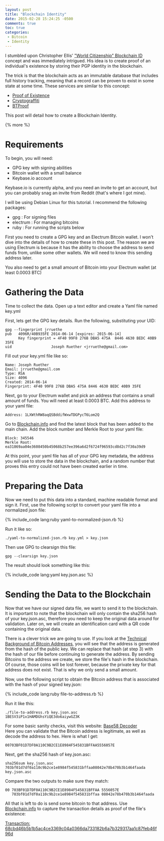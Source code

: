```yaml
---
layout: post
title: "Blockchain Identity"
date: 2015-02-28 15:24:25 -0500
comments: true
toc: true
categories: 
 - Bitcoin
 - Identity
---
```


I stumbled upon Christopher Ellis' ["World Citizenship" Blockchain ID](https://github.com/MrChrisJ/World-Citizenship) concept and was immediately intrigued. 
His idea is to create proof of an individual's existence by storing their PGP identity in the blockchain.

The trick is that the blockchain acts as an immutable database that includes full history tracking, meaning that a record can be proven to exist in some state at some time. These services are similar to this concept:

 - [Proof of Existence](http://www.proofofexistence.com/about)
 - [Cryptograffiti](http://www.cryptograffiti.info/)
 - [BTProof](https://www.btproof.com/)

This post will detail how to create a Blockchain Identity. 

{% more %}

# Requirements

To begin, you will need:

 - GPG key with signing abilities
 - Bitcoin wallet with a small balance
 - Keybase.io account

Keybase.io is currently alpha, and you need an invite to get an account, but you can probably snag an invite from Reddit (that's where I got mine).

I will be using Debian Linux for this tutorial. I recommend the following packages:

 - gpg : For signing files
 - electrum : For managing bitcoins
 - ruby : For running the scripts below

First you need to create a GPG key and an Electrum Bitcoin wallet. I won't dive into the details of how to create these in this post. The reason we are using Electrum is because it has the ability to choose the address to send funds from, unlike some other wallets. We will need to know this sending address later. 

You also need to get a small amount of Bitcoin into your Electrum wallet (at least 0.0003 BTC)

# Gathering the Data

Time to collect the data. Open up a text editor and create a Yaml file named key.yml

First, lets get the GPG key details. Run the following, substituting your UID:

    gpg --fingerprint jrruethe
    pub   4096R/40B935FE 2014-06-14 [expires: 2015-06-14]
          Key fingerprint = 4F40 99F8 276B DBA5 475A  8446 4630 BEDC 40B9 35FE
    uid                  Joseph Ruether <jrruethe@gmail.com>
    
Fill out your key.yml file like so:

    Name: Joseph Ruether
    Email: jrruethe@gmail.com
    Type: RSA
    Size: 4096
    Created: 2014-06-14
    Fingerprint: 4F40 99F8 276B DBA5 475A 8446 4630 BEDC 40B9 35FE

Next, go to your Electrum wallet and pick an address that contains a small amount of funds. You will need at least 0.0003 BTC. Add this address to your yaml file:

    Address: 1LXWthRW8aqQSBddifWxwTDGPycT6Lom2Q
    
Go to [Blockchain.info](https://blockchain.info) and find the latest block that has been added to the main chain. Add the block number and Merkle Root to your yaml file:

    Block: 345546
    Merkle Root: ea31869aa04e3608450b45068b257ee396a6d2f6724f96593cd8d2c7f30a39d9
    
At this point, your yaml file has all of your GPG key metadata, the address you will use to store the data in the blockchain, and a random number that proves this entry could not have been created earlier in time.

# Preparing the Data

Now we need to put this data into a standard, machine readable format and sign it. First, use the following script to convert your yaml file into a normalized json file:

{% include_code lang:ruby yaml-to-normalized-json.rb %}

Run it like so:

    ./yaml-to-normalized-json.rb key.yml > key.json
    
Then use GPG to clearsign this file:

    gpg --clearsign key.json

The result should look something like this:

{% include_code lang:yaml key.json.asc %}

# Sending the Data to the Blockchain

Now that we have our signed data file, we want to send it to the blockchain. It is important to note that the blockchain will only contain the sha256 hash of your key.json.asc, therefore you need to keep the original data around for validation. Later on, we will create an identification card with a QR code containing the original data.

There is a clever trick we are going to use. If you look at the [Technical Background of Bitcoin Addresses](https://en.bitcoin.it/wiki/Technical_background_of_Bitcoin_addresses), you will see that the address is generated from the hash of the public key. We can replace that hash (at step 3) with the hash of our file before continuing to generate the address. By sending Bitcoins to the address we create, we store the file's hash in the blockchain. Of course, those coins will be lost forever, because the private key for that address does not exist. That is why we only send a small amount.

Now, use the following script to obtain the Bitcoin address that is associated with the hash of your signed key.json:

{% include_code lang:ruby file-to-address.rb %}

Run it like this:

    ./file-to-address.rb key.json.asc
    1BESV3iP1x1HAMDGhsYiQE3do6aiywGZ3K

For some basic sanity checks, visit this website: [Base58 Decoder](http://lenschulwitz.com/base58)  
Here you can validate that the Bitcoin address is legitimate, as well as decode the address to hex. Here is what I get:

    00703BF01D7DF0A110C9B2CE1E8984F545831BFFAA5556057E
    
Next, get the sha256 hash of key.json.asc:

    sha256sum key.json.asc 
    703bf01d7df0a110c9b2ce1e8984f545831bffaa08042e78b470b3b1464faada  key.json.asc
    
Compare the two outputs to make sure they match:

    00 703BF01D7DF0A110C9B2CE1E8984F545831BFFAA 5556057E
       703bf01d7df0a110c9b2ce1e8984f545831bffaa 08042e78b470b3b1464faada

All that is left to do is send some bitcoin to that address. Use [Blockchain.info](https://blockchain.info/) to capture the transaction details as proof of the file's existence:

[Transaction: 68cbd46b5b1b5ac4ce3369c04a0366da733182b6a7b329317aa1c87feb46f96d](https://blockchain.info/tx/68cbd46b5b1b5ac4ce3369c04a0366da733182b6a7b329317aa1c87feb46f96d)
